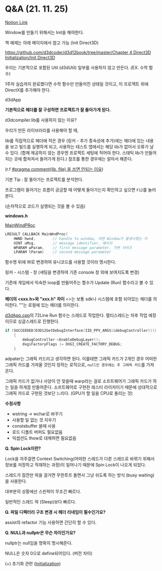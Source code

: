 # Q&A (21. 11. 25)
[Notion Link](https://www.notion.so/4-Q-A-21-11-25-0aaee26fc8094ee6b53f8b5fe3ffdf4c)

Window를 만들기 위해서는 Init을 해야한다.

책 예제는 아래 페이지에서 참고 가능 (Init Direct3D)

[https://github.com/d3dcoder/d3d12book/tree/master/Chapter 4 Direct3D Initialization/Init Direct3D](https://github.com/d3dcoder/d3d12book/tree/master/Chapter%204%20Direct3D%20Initialization/Init%20Direct3D)

우리는 기본적으로 포함된 Util (d3dUtil) 일부를 사용하지 않고 만든다. (EX. 수학 함수)

1주차 실습까지 완료했다면 수학 함수만 만들어진 상태일 것이고, 이 프로젝트 위에 DirectX를 추가해야 한다.

d3dApp

**기본적으로 헤더를 잘 구성하면 프로젝트가 잘 돌아가게 된다.**

d3dcompiler.lib를 사용하지 않는 이유?

우리가 만든 라이브러리를 사용해야 할 때,

lib를 직접적으로 헤더에 적은 경우 (링커 - 추가 종속성에 추가)에는 헤더에 있는 내용을 보고 빌드를 실행하게 되고, 사용하는 테스트 앱에서는 해당 lib가 없어서 오류가 날 수 있다. (함께 제공하지 않는 경우엔 프로젝트 세팅에 적어야 한다. 스태틱 lib가 만들어지는 곳에 합쳐져서 들어가게 된다.) 참조를 통한 경우에는 알아서 해준다.

(r.f [#pragma comment(lib, file) 을 쓰면 안되는 이유](https://www.notion.so/pragma-comment-lib-file-c253026f920447e988607fe4250b2a2a))

기본 Tip : 잘 돌아가는 프로젝트를 분석한다.

프로그램이 들어가는 흐름이 궁금할 때 어떻게 돌아가는지 확인하고 싶으면 `F12`를 눌러본다.

(순차적으로 코드가 실행되는 것을 볼 수 있음)

**windows.h**

[MainWindPRoc](https://docs.microsoft.com/ko-kr/windows/win32/winmsg/using-window-procedures) 

```cpp
LRESULT CALLBACK MainWndProc(
    HWND hwnd,        // handle to window, 어떤 Window가 발생시켰는 지
    UINT uMsg,        // message identifier, 메시지
    WPARAM wParam,    // first message parameter, 가변 사이즈
    LPARAM lParam)    // second message parameter 
```

함수명 뒤에 W로 변경하여 유니코드를 사용할 것이라 명시한다.

링커 - 시스템 - 창 (세팅을 변경하여 기존 console 창 외에 보여지도록 변경)

기존에 게임에서 익숙한 loop를 만들어주는 함수가 Update (Run) 함수라고 볼 수 있다.

**헤더의 <xxx.h>와 "xxx.h" 차이**
<>는 보통 sdk나 시스템에 포함 되어있는 헤더를 의미한다.
""는 로컬에 있는 헤더를 의미한다.

[d3dApp.cpp](https://github.com/d3dcoder/d3d12book/blob/4cfd00afa59210a272f62caf0660478d18b9ffed/Common/d3dApp.cpp)의 72Line Run 함수는 스레드로 작업한다.
멀티스레드는 차후 작업 예정이므로 싱글스레드로 진행한다.

```cpp
if (SUCCEEDED(D3D12GetDebugInterface(IID_PPV_ARGS(&debugController))))
    {
        debugController->EnableDebugLayer();
        dxgiFactoryFlags |= DXGI_CREATE_FACTORY_DEBUG;
    }
```

adpater는 그래픽 카드라고 생각하면 된다. 이를테면 그래픽 카드가 2개인 경우 어떠한 그래픽 카드를 가져올 것인지 정하는 로직으로, `null인 경우에는 주 그래픽 카드`를 가져온다.

그래픽 카드가 없거나 사양이 안 맞을때 warp라는 걸로 소프트웨어가 그래픽 카드가 하는 일을 하게끔 만들어준다. 소프트웨어로 구현한 레스터 라이저이기 때문에 상대적으로 그래픽 카드로 구현된 것보단 느리다. (GPU가 할 일을 CPU로 돌리는 것)

**수정사항**

- wstring -> wchar로 바꾸기
- 사용할 일 없는 것 지우기
- constsbuffer 쓸때 사용
- 로드 디폴트 버퍼도 필요없음
- 익셉션도 thow로 대체하면 필요없음

**Q. Spin Lock이란?**

Lock을 자주걸면 Context Switching(어떠한 스레드가 다른 스레드로 바뀌기 위해서 정보를 저장하고 적재하는 과정)이 일어나기 때문에 Spin Lock이 나오게 되었다.

스레드가 잠깐만 락을 걸거면 무한루프 돌면서 그냥 쉬도록 하는 방식 (busy waiting)을 사용한다.

대부분의 상황에선 스핀락이 무조건 빠르다.

일반적인 스레드 락 (Sleep)보다 빠르다.

**Q. 파일 디렉터리 구조 변경 시 헤더 리네임이 필수인가요?**

assist의 refactor 기능 사용하면 간단히 할 수 있다.

**Q. NULL과 nullptr은 무슨 차이인가요?**

nullptr는 null임을 명확히 명시해준다.

NULL은 숫자 0으로 define되어있다. (버전 차이)

(+) 초기화 관련 ([Initialization](https://www.notion.so/Initialization-cfb7054491424f98863a9991c7bf82f0))